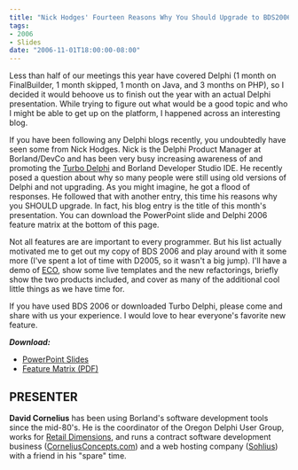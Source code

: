 ```yaml
---
title: "Nick Hodges' Fourteen Reasons Why You Should Upgrade to BDS2006"
tags:
- 2006
- Slides
date: "2006-11-01T18:00:00-08:00"
---
```


Less than half of our meetings this year have covered Delphi (1 month on FinalBuilder, 1 month skipped, 1 month on Java, and 3 months on PHP), so I decided it would behoove us to finish out the year with an actual Delphi presentation.  While trying to figure out what would be a good topic and who I might be able to get up on the platform, I happened across an interesting blog.  

If you have been following any Delphi blogs recently, you undoubtedly have seen some from Nick Hodges.  Nick is the Delphi Product Manager at Borland/DevCo and has been very busy increasing awareness of and promoting the <a href="http://turboexplorer.com/delphi">Turbo Delphi</a> and Borland Developer Studio IDE.  He recently posed a question about why so many people were still using old versions of Delphi and not upgrading.  As you might imagine, he got a flood of responses.  He followed that with another entry, this time his reasons why you SHOULD upgrade.  In fact, his blog entry is the title of this month's presentation.  You can download the PowerPoint slide and Delphi 2006 feature matrix at the bottom of this page.

Not all features are are important to every programmer.  But his list actually motivated me to get out my copy of BDS 2006 and play around with it some more (I've spent a lot of time with D2005, so it wasn't a big jump).  I'll have a demo of <a href="http://corneliusconcepts.com/cms/weblink/goto/376">ECO</a>, show some live templates and the new refactorings, briefly show the two products included, and cover as many of the additional cool little things as we have time for.

If you have used BDS 2006 or downloaded Turbo Delphi, please come and share with us your experience.  I would love to hear everyone's favorite new feature.

***Download:***

- [PowerPoint Slides](https://presentations.odug.org/2006-11_14ReasonsBDS/2006-11.ppt)
- [Feature Matrix (PDF)](https://presentations.odug.org/2006-11_14ReasonsBDS/bds2006_feature_matrix.pdf)

## PRESENTER ##

**David Cornelius** has been using Borland's software development tools since the mid-80's. He is the coordinator of the Oregon Delphi User Group, works for [Retail Dimensions](http://retaildimensions.com), and runs a contract software development business ([CorneliusConcepts.com](http://corneliusconcepts.com)) and a web hosting company ([Sohlius](http://sohlius.com)) with a friend in his "spare" time.
